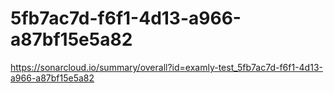 # 5fb7ac7d-f6f1-4d13-a966-a87bf15e5a82
https://sonarcloud.io/summary/overall?id=examly-test_5fb7ac7d-f6f1-4d13-a966-a87bf15e5a82
